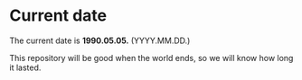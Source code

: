 # Current date

The current date is **1990.05.05.** (YYYY.MM.DD.)

This repository will be good when the world ends, so we will know how long it lasted.